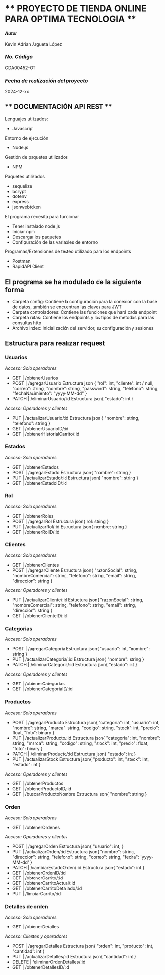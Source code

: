 # ** PROYECTO DE TIENDA ONLINE PARA OPTIMA TECNOLOGIA **

#### _Autor_

Kevin Adrian Argueta López

### _No. Código_

GDA00452-OT

### _Fecha de realización del proyecto_

2024-12-xx

## ** DOCUMENTACIÓN API REST **

Lenguajes utilizados:

- Javascript

Entorno de ejecución

- Node.js

Gestión de paquetes utilizados

- NPM

Paquetes utilizados

- sequelize
- bcrypt
- dotenv
- express
- jsonwebtoken

El programa necesita para funcionar

- Tener instalado node.js
- Iniciar npm
- Descargar los paquetes
- Configuración de las variables de entorno

Programas/Extensiones de testeo utilizado para los endpoints

- Postman
- RapidAPI Client

## El programa se ha modulado de la siguiente forma

- Carpeta config: Contiene la configuración para la conexion con la base de datos, también se encuentran las claves para JWT
- Carpeta controladores: Contiene las funciones que hará cada endpoint
- Carpeta rutas: Contiene los endpoints y los tipos de metodos para las consultas http
- Archivo index: Inicialización del servidor, su configuración y sesiones

## Estructura para realizar request

### Usuarios

_Acceso: Solo operadores_

- GET | /obtenerUsurios
- POST | /agregarUsuario
  Estructura json {
  "rol": int,
  "cliente": int / null,
  "correo": string,
  "nombre": string,
  "password": string,
  "telefono": string,
  "fechaNacimiento": "yyyy-MM-dd"
  }
- PATCH | /eliminarUsuario/:id
  Estructura json{
  "estado": int
  }

_Acceso: Operadores y clientes_

- PUT | /actualizarUsuario/:id
  Estructura json {
  "nombre": string,
  "telefono": string
  }
- GET | /obtenerUsuarioID/:id
- GET | /obtenerHistorialCarrito/:id

### Estados

_Acceso: Solo operadores_

- GET | /obtenerEstados
- POST | /agregarEstado
  Estructura json{
  "nombre": string
  }
- PUT | /actualizarEstado/:id
  Estructura json{
  "nombre": string
  }
- GET | /obtenerEstadoID/:id

### Rol

_Acceso: Solo operadores_

- GET | /obtenerRoles
- POST | /agregarRol
  Estructura json{
  rol: string
  }
- PUT | /actualizarRol/:id
  Estructura json{
  nombre: string
  }
- GET | /obtenerRolID/:id

### Clientes

_Acceso: Solo operadores_

- GET | /obtenerClientes
- POST | /agregarCliente
  Estructura json{
  "razonSocial": string,
  "nombreComercial": string,
  "telefono": string,
  "email": string,
  "direccion": string
  }

_Acceso: Operadores y clientes_

- PUT | /actualizarCliente/:id
  Estuctura json{
  "razonSocial": string,
  "nombreComercial": string,
  "telefono": string,
  "email": string,
  "direccion": string
  }
- GET | /obtenerClienteID/:id

### Categorias

_Acceso: Solo operadores_

- POST | /agregarCategoria
  Estructura json{
  "usuario": int,
  "nombre": string
  }
- PUT | /actualizarCategoria/:id
  Estructura json{
  "nombre": string
  }
- PATCH | /eliminarCategoria/:id
  Estructura json{
  "estado": int
  }

_Acceso: Operadores y clientes_

- GET | /obtenerCategorias
- GET | /obtenerCategoriaID/:id

### Productos

_Acceso: Solo operadores_

- POST | /agregarProducto
  Estructura json{
  "categoria": int,
  "usuario": int,
  "nombre": string,
  "marca": string,
  "codigo": string,
  "stock": int,
  "precio": float,
  "foto": binary
  }
- PUT | /actualizarProducto/:id
  Estructura json{
  "categoria": int,
  "nombre": string,
  "marca": string,
  "codigo": string,
  "stock": int,
  "precio": float,
  "foto": binary
  }
- PATCH | /eliminarProducto/:id
  Estructura json{
  "estado": int
  }
- PUT | /actualizarStock
  Estructura json{
  "producto": int,
  "stock": int,
  "estado": int
  }

_Acceso: Operadores y clientes_

- GET | /obtenerProductos
- GET | /obtenerProductoID/:id
- GET | /buscarProductoNombre
  Estructura json{
  "nombre": string
  }

### Orden

_Acceso: Solo operadores_

- GET | /obtenerOrdenes

_Acceso: Operadores y clientes_

- POST | /agregarOrden
  Estructura json{
  "usuario": int,
  }
- PUT | /actualizarOrden/:id
  Estructura json{
  "nombre": string,
  "direccion": string,
  "telefono": string,
  "correo": string,
  "fecha": 'yyyy-MM-dd'
  }
- PATCH | /cambiarEstadoOrden/:id
  Estructura json{
  "estado": int
  }
- GET | /obtenerOrdenID/:id
- GET | /obtenerCarrito/:id
- GET | /obtenerCarritoActual/:id
- GET | /obtenerCarritoDetallado/:id
- PUT | /limpiarCarrito/:id

### Detalles de orden

_Acceso: Solo operadores_

- GET | /obtenerDetalles

_Acceso: Clientes y operadores_

- POST | /agregarDetalles
  Estructura json{
  "orden": int,
  "producto": int,
  "cantidad": int
  }
- PUT | /actualizarDetalles/:id
  Estructura json{
  "cantidad": int
  }
- DELETE | /eliminarOrdenDetalles/:id
- GET | /obtenerDetallesID/:id
